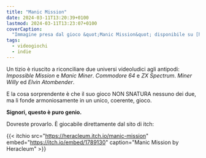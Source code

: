 ```yaml
---
title: "Manic Mission"
date: 2024-03-11T13:20:39+0100
lastmod: 2024-03-11T13:23:07+0100
coverCaption:
  "Immagine presa dal gioco &quot;Manic Mission&quot; disponibile su [heracleum.itch.io](https://heracleum.itch.io/manic-mission) - Miner Willy contro il perfido Dr. Elvin Atombender."
tags:
  - videogiochi
  - indie
---
```


Un tizio è riuscito a riconciliare due universi videoludici agli antipodi: *Impossible Mission* e *Manic Miner*. *Commodore 64* e *ZX Spectrum*. *Miner Willy* ed *Elvin Atombender*.

E la cosa sorprendente è che il suo gioco NON SNATURA nessuno dei due, ma li fonde armoniosamente in un unico, coerente, gioco.

**Signori, questo è puro genio.**

Dovreste provarlo. È giocabile direttamente dal sito di itch:

{{< itchio src="https://heracleum.itch.io/manic-mission" embed="https://itch.io/embed/1789130" caption="Manic Mission by Heracleum" >}}
